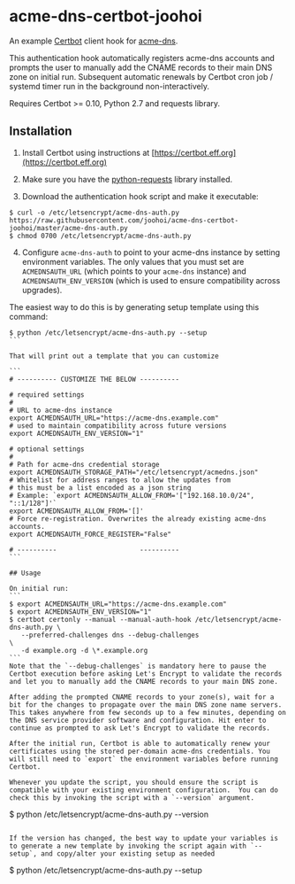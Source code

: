 # acme-dns-certbot-joohoi

An example [Certbot](https://certbot.eff.org) client hook for [acme-dns](https://github.com/joohoi/acme-dns). 

This authentication hook automatically registers acme-dns accounts and prompts the user to manually add the CNAME records to their main DNS zone on initial run. Subsequent automatic renewals by Certbot cron job / systemd timer run in the background non-interactively.

Requires Certbot >= 0.10, Python 2.7 and requests library.

## Installation

1) Install Certbot using instructions at [https://certbot.eff.org](https://certbot.eff.org)

2) Make sure you have the [python-requests](http://docs.python-requests.org/en/master/) library installed.

3) Download the authentication hook script and make it executable:
```
$ curl -o /etc/letsencrypt/acme-dns-auth.py https://raw.githubusercontent.com/joohoi/acme-dns-certbot-joohoi/master/acme-dns-auth.py
$ chmod 0700 /etc/letsencrypt/acme-dns-auth.py
```

4) Configure `acme-dns-auth` to point to your acme-dns instance by setting environment variables. The only values that you must set are `ACMEDNSAUTH_URL` (which points to your `acme-dns` instance) and `ACMEDNSAUTH_ENV_VERSION` (which is used to ensure compatibility across upgrades).

The easiest way to do this is by generating setup template using this command:

````
$ python /etc/letsencrypt/acme-dns-auth.py --setup
```

That will print out a template that you can customize

```
# ---------- CUSTOMIZE THE BELOW ----------
    
# required settings
#
# URL to acme-dns instance
export ACMEDNSAUTH_URL="https://acme-dns.example.com"
# used to maintain compatibility across future versions
export ACMEDNSAUTH_ENV_VERSION="1"

# optional settings
#
# Path for acme-dns credential storage
export ACMEDNSAUTH_STORAGE_PATH="/etc/letsencrypt/acmedns.json"
# Whitelist for address ranges to allow the updates from
# this must be a list encoded as a json string
# Example: `export ACMEDNSAUTH_ALLOW_FROM='["192.168.10.0/24", "::1/128"]'`
export ACMEDNSAUTH_ALLOW_FROM='[]'
# Force re-registration. Overwrites the already existing acme-dns accounts.
export ACMEDNSAUTH_FORCE_REGISTER="False"

# ----------                     ----------
```

## Usage

On initial run:
```
$ export ACMEDNSAUTH_URL="https://acme-dns.example.com"
$ export ACMEDNSAUTH_ENV_VERSION="1"
$ certbot certonly --manual --manual-auth-hook /etc/letsencrypt/acme-dns-auth.py \
   --preferred-challenges dns --debug-challenges                                 \
   -d example.org -d \*.example.org
```
Note that the `--debug-challenges` is mandatory here to pause the Certbot execution before asking Let's Encrypt to validate the records and let you to manually add the CNAME records to your main DNS zone.

After adding the prompted CNAME records to your zone(s), wait for a bit for the changes to propagate over the main DNS zone name servers. This takes anywhere from few seconds up to a few minutes, depending on the DNS service provider software and configuration. Hit enter to continue as prompted to ask Let's Encrypt to validate the records.

After the initial run, Certbot is able to automatically renew your certificates using the stored per-domain acme-dns credentials. You will still need to `export` the environment variables before running Certbot.

Whenever you update the script, you should ensure the script is compatible with your existing environment configuration.  You can do check this by invoking the script with a `--version` argument.

````
$ python /etc/letsencrypt/acme-dns-auth.py --version
```

If the version has changed, the best way to update your variables is to generate a new template by invoking the script again with `--setup`, and copy/alter your existing setup as needed

````
$ python /etc/letsencrypt/acme-dns-auth.py --setup
```
